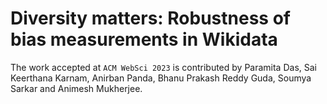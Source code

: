 # Diversity matters: Robustness of bias measurements in Wikidata
The work accepted at ```ACM WebSci 2023``` is contributed by Paramita Das, Sai Keerthana Karnam, Anirban Panda, Bhanu Prakash Reddy Guda, Soumya Sarkar and Animesh Mukherjee. 
